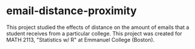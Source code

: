 # email-distance-proximity
This project studied the effects of distance on the amount of emails that a student receives from a particular college. This project was created for MATH 2113, "Statistics w/ R" at Emmanuel College (Boston).
